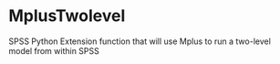MplusTwolevel
=============

SPSS Python Extension function that will use Mplus to run a two-level model from within SPSS
